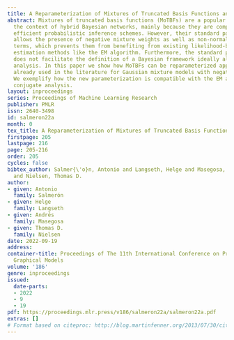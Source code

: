 ```yaml
---
title: A Reparameterization of Mixtures of Truncated Basis Functions and its Applications
abstract: Mixtures of truncated basis functions (MoTBFs) are a popular tool within
  the context of hybrid Bayesian networks, mainly because they are compatible with
  efficient probabilistic inference schemes. However, their standard parameterization
  allows the presence of negative mixture weights as well as non-normalized mixture
  terms, which prevents them from benefiting from existing likelihood-based mixture
  estimation methods like the EM algorithm. Furthermore, the standard parameterization
  does not facilitate the definition of a Bayesian framework ideally allowing conjugate
  analysis. In this paper we show how MoTBFs can be reparameterized applying a strategy
  already used in the literature for Gaussian mixture models with negative terms.
  We exemplify how the new parameterization is compatible with the EM algorithm and
  conjugate analysis.
layout: inproceedings
series: Proceedings of Machine Learning Research
publisher: PMLR
issn: 2640-3498
id: salmeron22a
month: 0
tex_title: A Reparameterization of Mixtures of Truncated Basis Functions and its Applications
firstpage: 205
lastpage: 216
page: 205-216
order: 205
cycles: false
bibtex_author: Salmer{\'o}n, Antonio and Langseth, Helge and Masegosa, Andr{\'e}s
  and Nielsen, Thomas D.
author:
- given: Antonio
  family: Salmerón
- given: Helge
  family: Langseth
- given: Andrés
  family: Masegosa
- given: Thomas D.
  family: Nielsen
date: 2022-09-19
address:
container-title: Proceedings of The 11th International Conference on Probabilistic
  Graphical Models
volume: '186'
genre: inproceedings
issued:
  date-parts:
  - 2022
  - 9
  - 19
pdf: https://proceedings.mlr.press/v186/salmeron22a/salmeron22a.pdf
extras: []
# Format based on citeproc: http://blog.martinfenner.org/2013/07/30/citeproc-yaml-for-bibliographies/
---
```

